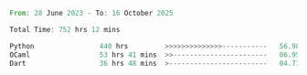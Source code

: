<!--START_SECTION:waka-->

```rust
From: 28 June 2023 - To: 16 October 2025

Total Time: 752 hrs 12 mins

Python                440 hrs         >>>>>>>>>>>>>>-----------   56.98 %
OCaml                 53 hrs 41 mins  >>-----------------------   06.95 %
Dart                  36 hrs 48 mins  >------------------------   04.77 %
```

<!--END_SECTION:waka-->
